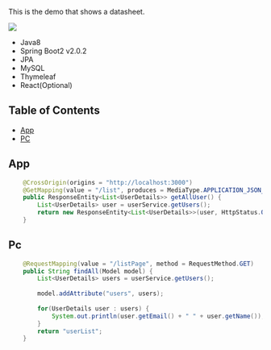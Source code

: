 This is the demo that shows a datasheet.

<img src="https://images2018.cnblogs.com/blog/359743/201806/359743-20180603225915973-2039825735.png" />

* Java8
* Spring Boot2 v2.0.2
* JPA
* MySQL
* Thymeleaf
* React(Optional)

## Table of Contents

- [App](#app)
- [PC](#pc)

## App
```java
	@CrossOrigin(origins = "http://localhost:3000")
	@GetMapping(value = "/list", produces = MediaType.APPLICATION_JSON_UTF8_VALUE)
	public ResponseEntity<List<UserDetails>> getAllUser() {
		List<UserDetails> user = userService.getUsers();
		return new ResponseEntity<List<UserDetails>>(user, HttpStatus.OK);
	}
```


## Pc
```java
	@RequestMapping(value = "/listPage", method = RequestMethod.GET)
	public String findAll(Model model) {
		List<UserDetails> users = userService.getUsers();
		
		model.addAttribute("users", users);
		
		for(UserDetails user : users) {
			System.out.println(user.getEmail() + " " + user.getName());
		}
		return "userList";
	}
```